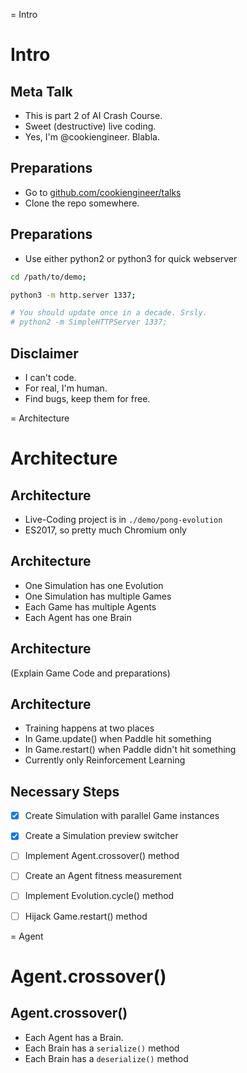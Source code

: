 
= Intro

# Intro

## Meta Talk

- This is part 2 of AI Crash Course.
- Sweet (destructive) live coding.
- Yes, I'm @cookiengineer. Blabla.


## Preparations

- Go to [github.com/cookiengineer/talks](github.com/cookiengineer/talks)
- Clone the repo somewhere.


## Preparations

- Use either python2 or python3 for quick webserver

```bash
cd /path/to/demo;

python3 -m http.server 1337;

# You should update once in a decade. Srsly.
# python2 -m SimpleHTTPServer 1337;
```


## Disclaimer

- I can't code.
- For real, I'm human.
- Find bugs, keep them for free.


= Architecture

# Architecture

## Architecture

- Live-Coding project is in `./demo/pong-evolution`
- ES2017, so pretty much Chromium only


## Architecture

- One Simulation has one Evolution
- One Simulation has multiple Games
- Each Game has multiple Agents
- Each Agent has one Brain


## Architecture

(Explain Game Code and preparations)


## Architecture

- Training happens at two places
- In Game.update() when Paddle hit something
- In Game.restart() when Paddle didn't hit something
- Currently only Reinforcement Learning


## Necessary Steps

- [x] Create Simulation with parallel Game instances
- [x] Create a Simulation preview switcher
- [ ] Implement Agent.crossover() method
- [ ] Create an Agent fitness measurement
- [ ] Implement Evolution.cycle() method
- [ ] Hijack Game.restart() method


= Agent

# Agent.crossover()

## Agent.crossover()

- Each Agent has a Brain.
- Each Brain has a `serialize()` method
- Each Brain has a `deserialize()` method

